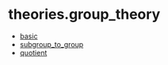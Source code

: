 theories.group_theory
=====================

* [basic](basic.lean)
* [subgroup_to_group](subgroup_to_group.lean)
* [quotient](quotient.lean)
